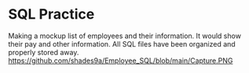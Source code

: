 # SQL Practice
Making a mockup list of employees and their information. It would show their pay and other information.
All SQL files have been organized and properly stored away.
https://github.com/shades9a/Employee_SQL/blob/main/Capture.PNG
